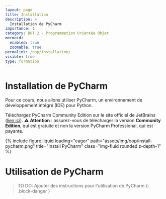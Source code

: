 ```yaml
---
layout: page
title: Installation
description: >
  Installation de PyCharm
importance: 1
category: BUT 2 - Programmation Orientée Objet
mermaid:
  enabled: true
  zoomable: true
permalink: /oop/installation/
visible: true
type: formation
---
```


# Installation de PyCharm

Pour ce cours, nous allons utiliser PyCharm, un environnement de développement intégré (IDE) pour Python.

Téléchargez PyCharm Community Edition sur le site officiel de JetBrains ([lien ici](https://www.jetbrains.com/fr-fr/pycharm/download/?section=windows)). :warning: **Attention** : assurez-vous de télécharger la version **Community Edition**, qui est gratuite et non la version PyCharm Professional, qui est payante.

{% include figure.liquid loading="eager" path="assets/img/oop/install-pycharm.png" title="Install PyCharm" class="img-fluid rounded z-depth-1" %}

# Utilisation de PyCharm

> TO DO: Ajouter des instructions pour l'utilisation de PyCharm
{: .block-danger }
